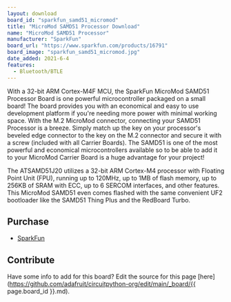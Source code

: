```yaml
---
layout: download
board_id: "sparkfun_samd51_micromod"
title: "MicroMod SAMD51 Processor Download"
name: "MicroMod SAMD51 Processor"
manufacturer: "SparkFun"
board_url: "https://www.sparkfun.com/products/16791"
board_image: "sparkfun_samd51_micromod.jpg"
date_added: 2021-6-4
features:
  - Bluetooth/BTLE
---
```


With a 32-bit ARM Cortex-M4F MCU, the SparkFun MicroMod SAMD51 Processor Board is one powerful microcontroller packaged on a small board! The board provides you with an economical and easy to use development platform if you're needing more power with minimal working space. With the M.2 MicroMod connector, connecting your SAMD51 Processor is a breeze. Simply match up the key on your processor's beveled edge connector to the key on the M.2 connector and secure it with a screw (included with all Carrier Boards). The SAMD51 is one of the most powerful and economical microcontrollers available so to be able to add it to your MicroMod Carrier Board is a huge advantage for your project!

The ATSAMD51J20 utilizes a 32-bit ARM Cortex-M4 processor with Floating Point Unit (FPU), running up to 120MHz, up to 1MB of flash memory, up to 256KB of SRAM with ECC, up to 6 SERCOM interfaces, and other features. This MicroMod SAMD51 even comes flashed with the same convenient UF2 bootloader like the SAMD51 Thing Plus and the RedBoard Turbo.

## Purchase
* [SparkFun](https://www.sparkfun.com/products/16791)

## Contribute

Have some info to add for this board? Edit the source for this page [here](https://github.com/adafruit/circuitpython-org/edit/main/_board/{{ page.board_id }}.md).
